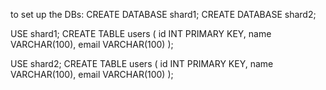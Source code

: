 to set up the DBs:
CREATE DATABASE shard1;
CREATE DATABASE shard2;

USE shard1;
CREATE TABLE users (
    id INT PRIMARY KEY,
    name VARCHAR(100),
    email VARCHAR(100)
);

USE shard2;
CREATE TABLE users (
    id INT PRIMARY KEY,
    name VARCHAR(100),
    email VARCHAR(100)
);
